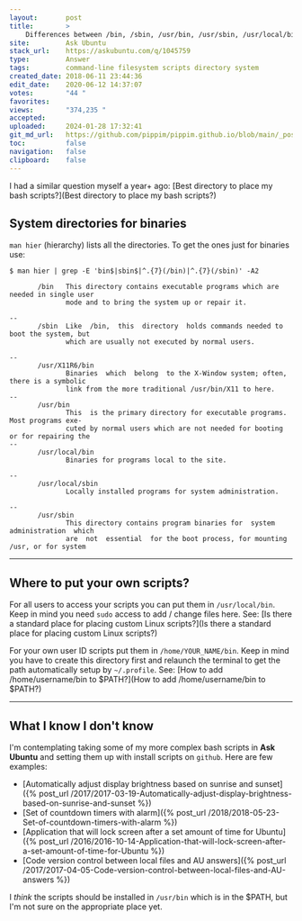 ```yaml
---
layout:       post
title:        >
    Differences between /bin, /sbin, /usr/bin, /usr/sbin, /usr/local/bin, /usr/local/sbin
site:         Ask Ubuntu
stack_url:    https://askubuntu.com/q/1045759
type:         Answer
tags:         command-line filesystem scripts directory system
created_date: 2018-06-11 23:44:36
edit_date:    2020-06-12 14:37:07
votes:        "44 "
favorites:    
views:        "374,235 "
accepted:     
uploaded:     2024-01-28 17:32:41
git_md_url:   https://github.com/pippim/pippim.github.io/blob/main/_posts/2018/2018-06-11-Differences-between-_bin_-_sbin_-_usr_bin_-_usr_sbin_-_usr_local_bin_-_usr_local_sbin.md
toc:          false
navigation:   false
clipboard:    false
---
```


I had a similar question myself a year+ ago: [Best directory to place my bash scripts?](Best directory to place my bash scripts?)


## System directories for binaries

`man hier` (hierarchy) lists all the directories. To get the ones just for binaries use:

``` 
$ man hier | grep -E 'bin$|sbin$|^.{7}(/bin)|^.{7}(/sbin)' -A2

       /bin   This directory contains executable programs which are needed in single user
              mode and to bring the system up or repair it.

--
       /sbin  Like  /bin,  this  directory  holds commands needed to boot the system, but
              which are usually not executed by normal users.

--
       /usr/X11R6/bin
              Binaries  which  belong  to the X-Window system; often, there is a symbolic
              link from the more traditional /usr/bin/X11 to here.
--
       /usr/bin
              This  is the primary directory for executable programs.  Most programs exe‐
              cuted by normal users which are not needed for booting or for repairing the
--
       /usr/local/bin
              Binaries for programs local to the site.

--
       /usr/local/sbin
              Locally installed programs for system administration.

--
       /usr/sbin
              This directory contains program binaries for  system  administration  which
              are  not  essential  for the boot process, for mounting /usr, or for system
```


----------


## Where to put your own scripts?

For all users to access your scripts you can put them in `/usr/local/bin`. Keep in mind you need `sudo` access to add / change files here. See: [Is there a standard place for placing custom Linux scripts?](Is there a standard place for placing custom Linux scripts?)

For your own user ID scripts put them in `/home/YOUR_NAME/bin`. Keep in mind you have to create this directory first and relaunch the terminal to get the path automatically setup by `~/.profile`. See: [How to add /home/username/bin to $PATH?](How to add /home/username/bin to $PATH?)


----------


## What I know I don't know

I'm contemplating taking some of my more complex bash scripts in **Ask Ubuntu** and setting them up with install scripts on `github`. Here are few examples:

- [Automatically adjust display brightness based on sunrise and sunset]({% post_url /2017/2017-03-19-Automatically-adjust-display-brightness-based-on-sunrise-and-sunset %})
- [Set of countdown timers with alarm]({% post_url /2018/2018-05-23-Set-of-countdown-timers-with-alarm %})
- [Application that will lock screen after a set amount of time for Ubuntu]({% post_url /2016/2016-10-14-Application-that-will-lock-screen-after-a-set-amount-of-time-for-Ubuntu %})
- [Code version control between local files and AU answers]({% post_url /2017/2017-04-05-Code-version-control-between-local-files-and-AU-answers %})

I *think* the scripts should be installed in `/usr/bin` which is in the $PATH, but I'm not sure on the appropriate place yet.


